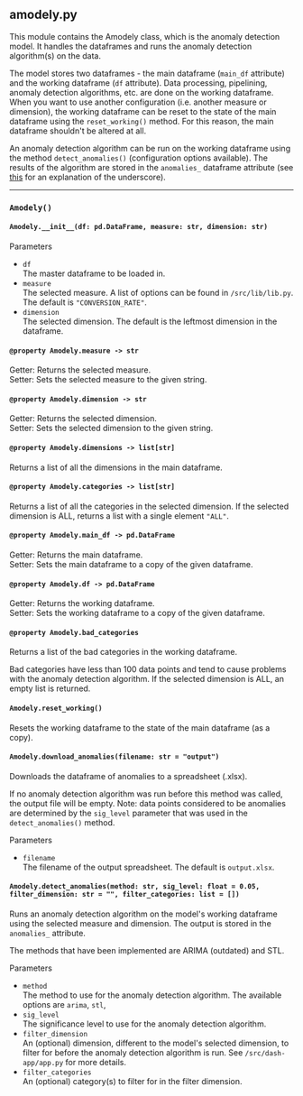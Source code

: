 ## amodely.py

This module contains the Amodely class, which is the anomaly detection model. It handles the dataframes and runs the anomaly detection algorithm(s) on the data.

The model stores two dataframes - the main dataframe (`main_df` attribute) and the working dataframe (`df` attribute). Data processing, pipelining, anomaly detection algorithms, etc. are done on the working dataframe. When you want to use another configuration (i.e. another measure or dimension), the working dataframe can be reset to the state of the main dataframe using the `reset_working()` method. For this reason, the main dataframe shouldn't be altered at all.

An anomaly detection algorithm can be run on the working dataframe using the method `detect_anomalies()` (configuration options available). The results of the algorithm are stored in the `anomalies_` dataframe attribute (see [this](https://blog.finxter.com/why-does-the-scikit-learn-library-use-a-trailing-underscore-convention-for-attribute-names/) for an explanation of the underscore).

---

### `Amodely()`

#### `Amodely.__init__(df: pd.DataFrame, measure: str, dimension: str)`

Parameters
- `df` <br /> The master dataframe to be loaded in.
- `measure` <br /> The selected measure. A list of options can be found in `/src/lib/lib.py`. The default is `"CONVERSION_RATE"`.
- `dimension` <br /> The selected dimension. The default is the leftmost dimension in the dataframe.

#### `@property Amodely.measure -> str`

Getter: Returns the selected measure. <br />
Setter: Sets the selected measure to the given string.

#### `@property Amodely.dimension -> str`

Getter: Returns the selected dimension. <br />
Setter: Sets the selected dimension to the given string.

#### `@property Amodely.dimensions -> list[str]`

Returns a list of all the dimensions in the main dataframe.

#### `@property Amodely.categories -> list[str]`

Returns a list of all the categories in the selected dimension. If the selected dimension is ALL, returns a list with a single element `"ALL"`.

#### `@property Amodely.main_df -> pd.DataFrame`

Getter: Returns the main dataframe. <br />
Setter: Sets the main dataframe to a copy of the given dataframe.

#### `@property Amodely.df -> pd.DataFrame`

Getter: Returns the working dataframe. <br />
Setter: Sets the working dataframe to a copy of the given dataframe.

#### `@property Amodely.bad_categories`

Returns a list of the bad categories in the working dataframe.

Bad categories have less than 100 data points and tend to cause problems with the anomaly detection algorithm. If the selected dimension is ALL, an empty list is returned.

#### `Amodely.reset_working()`

Resets the working dataframe to the state of the main dataframe (as a copy).

#### `Amodely.download_anomalies(filename: str = "output")`

Downloads the dataframe of anomalies to a spreadsheet (.xlsx).

If no anomaly detection algorithm was run before this method was called, the output file will be empty. Note: data points considered to be anomalies are determined by the `sig_level` parameter that was used in the `detect_anomalies()` method.

Parameters
- `filename` <br /> The filename of the output spreadsheet. The default is `output.xlsx`.

#### `Amodely.detect_anomalies(method: str, sig_level: float = 0.05, filter_dimension: str = "", filter_categories: list = [])`

Runs an anomaly detection algorithm on the model's working dataframe using the selected measure and dimension. The output is stored in the `anomalies_` attribute.

The methods that have been implemented are ARIMA (outdated) and STL.

Parameters
- `method` <br /> The method to use for the anomaly detection algorithm. The available options are `arima`, `stl`,
- `sig_level` <br /> The significance level to use for the anomaly detection algorithm.
- `filter_dimension` <br /> An (optional) dimension, different to the model's selected dimension, to filter for before the anomaly detection algorithm is run. See `/src/dash-app/app.py` for more details.
- `filter_categories` <br /> An (optional) category(s) to filter for in the filter dimension.